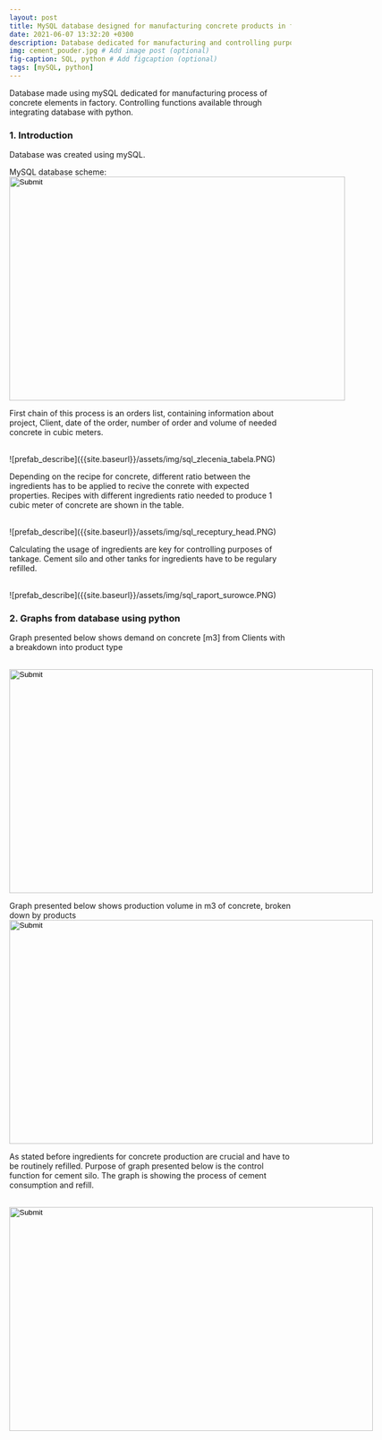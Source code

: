 ```yaml
---
layout: post
title: MySQL database designed for manufacturing concrete products in factory
date: 2021-06-07 13:32:20 +0300
description: Database dedicated for manufacturing and controlling purposes
img: cement_pouder.jpg # Add image post (optional)
fig-caption: SQL, python # Add figcaption (optional)
tags: [mySQL, python]
---
```


Database made using mySQL dedicated for manufacturing process of concrete elements in factory. Controlling functions available through integrating database with python.



### 1. Introduction

Database was created using mySQL.

MySQL database scheme:
<br>
 <input type="image" src="/assets/img/sql_concrete_scheme.PNG" alt="Submit" width="600" height="400"> 
<br>


First chain of this process is an orders list, containing information about project, Client, date of the order, number of order and volume of needed concrete in cubic meters.


<br>
![prefab_describe]({{site.baseurl}}/assets/img/sql_zlecenia_tabela.PNG)
<br>

Depending on the recipe for concrete, different ratio between the ingredients has to be applied to recive the conrete with expected properties. Recipes with different ingredients ratio needed to produce 1 cubic meter of concrete are shown in the table. 

<br>
![prefab_describe]({{site.baseurl}}/assets/img/sql_receptury_head.PNG)
<br>


Calculating the usage of ingredients are key for controlling purposes of tankage. Cement silo and other tanks for ingredients have to be regulary refilled.



<br>
![prefab_describe]({{site.baseurl}}/assets/img/sql_raport_surowce.PNG)
<br>


### 2. Graphs from database using python

Graph presented below shows demand on concrete [m3] from Clients with a breakdown into product type

<br>
 <input type="image" src="/assets/img/zlecenia.png" alt="Submit" width="650" height="400"> 
<br>


Graph presented below shows production volume in m3 of concrete, broken down by products
<br>
 <input type="image" src="/assets/img/wielkosc_produkcji.png" alt="Submit" width="650" height="400"> 
<br>


As stated before ingredients for concrete production are crucial and have to be routinely refilled. Purpose of graph presented below is the control function for cement silo. The graph is showing the process of cement consumption and refill. 

<br>
 <input type="image" src="/assets/img/sql_cement_zbiornik.png" alt="Submit" width="650" height="400"> 
<br>





